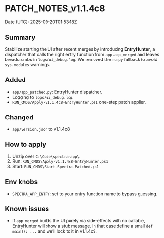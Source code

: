 # PATCH_NOTES_v1.1.4c8

Date (UTC): 2025-09-20T01:53:18Z

## Summary
Stabilize starting the UI after recent merges by introducing **EntryHunter**, a dispatcher that calls the right entry function from `app.app_merged` and leaves breadcrumbs in `logs/ui_debug.log`. We removed the `runpy` fallback to avoid `sys.modules` warnings.

## Added
- `app/app_patched.py`: EntryHunter dispatcher.
- Logging to `logs/ui_debug.log`.
- `RUN_CMDS/Apply-v1.1.4c8-EntryHunter.ps1` one-step patch applier.

## Changed
- `app/version.json` to v1.1.4c8.

## How to apply
1. Unzip over `C:\Code\spectra-app\`.
2. Run: `RUN_CMDS\Apply-v1.1.4c8-EntryHunter.ps1`
3. Start: `RUN_CMDS\Start-Spectra-Patched.ps1`

## Env knobs
- `SPECTRA_APP_ENTRY`: set to your entry function name to bypass guessing.

## Known issues
- If `app_merged` builds the UI purely via side-effects with no callable, EntryHunter will show a stub message. In that case define a small `def main(): ...` and we’ll lock to it in v1.1.4c9.
